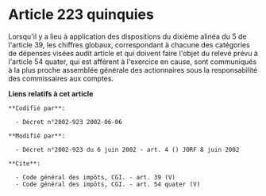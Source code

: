 # Article 223 quinquies

Lorsqu'il y a lieu à application des dispositions du dixième alinéa du 5 de l'article 39, les chiffres globaux, correspondant
à chacune des catégories de dépenses visées audit article et qui doivent faire l'objet du relevé prévu à l'article 54 quater,
qui est afférent à l'exercice en cause, sont communiqués à la plus proche assemblée générale des actionnaires sous la
responsabilité des commissaires aux comptes.

**Liens relatifs à cet article**

	**Codifié par**:

	  - Décret n°2002-923 2002-06-06

	**Modifié par**:

	  - Décret n°2002-923 du 6 juin 2002 - art. 4 () JORF 8 juin 2002

	**Cite**:

	  - Code général des impôts, CGI. - art. 39 (V)
	  - Code général des impôts, CGI. - art. 54 quater (V)
